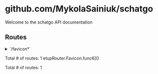 # github.com/MykolaSainiuk/schatgo

Welcome to the schatgo API documentation

## Routes

<details>
<summary>`/favicon*`</summary>

- [nrolled/secure.(*Secure).Handler-fm]()
- [RequestID]()
- [o-chi/chi/v5.Middlewares.Handler-fm]()
- [Recoverer]()
- [github.com/MykolaSainiuk/schatgo/src/server.SetupRouter.Timeout.func1]()
- [o-chi/cors.(*Cors).Handler-fm]()
- [github.com/MykolaSainiuk/schatgo/src/server.SetupRouter.Heartbeat.func2]()
- [github.com/MykolaSainiuk/schatgo/src/server.SetupRouter.Heartbeat.func3]()
- [github.com/MykolaSainiuk/schatgo/src/server.SetupRouter.Heartbeat.func4]()
- [github.com/MykolaSainiuk/schatgo/src/server.SetupRouter.SetHeader.func5]()
- **/favicon***
	- _*_
		- [github.com/MykolaSainiuk/schatgo/src/server.SetupRouter.Favicon.NotFound.func9]()

</details>

Total # of routes: 1
etupRouter.Favicon.func6]()

</details>

Total # of routes: 1
